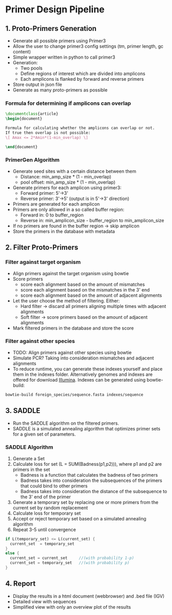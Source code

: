 # Primer Design Pipeline

## 1. Proto-Primers Generation

- Generate all possible primers using Primer3
- Allow the user to change primer3 config settings (tm, primer length, gc content)
- Simple wrapper written in python to call primer3
- Generation:
  - Two pools
  - Define regions of interest which are divided into amplicons
  - Each amplicons is flanked by forward and reverse primers
- Store output in json file
- Generate as many proto-primers as possible

### Formula for determining if amplicons can overlap

```latex
\documentclass{article}
\begin{document}

Formula for calculating whether the amplicons can overlap or not.
If true then overlap is not possible:
\[ Amax <= 2*Amin*(1-min_overlap) \] 

\end{document}
```

### PrimerGen Algorithm

- Generate seed sites with a certain distance between them
  - Distance: min_amp_size * (1 - min_overlap)
  - pool offset: min_amp_size * (1 - min_overlap)
- Generate primers for each amplicon using primer3:
  - Forward primer: 5'->3'
  - Reverse primer: 3'->5' (output is in 5'->3' direction)
- Primers are generated for each amplicon
- Primers are only allowed in a so called buffer region:
  - Forward in: 0 to buffer_region
  - Reverse in: min_amplicon_size - buffer_region to min_amplicon_size
- If no primers are found in the buffer region -> skip amplicon
- Store the primers in the database with metadata

## 2. Filter Proto-Primers

### Filter against target organism

- Align primers against the target organism using bowtie
- Score primers
  - score each alignment based on the amount of mismatches
  - score each alignment based on the mismatches in the 3' end
  - score each alignment based on the amount of adjacent alignments
- Let the user choose the method of filtering. Either:
  - Hard filter -> discard all primers aligning multiple times with adjacent alignments
  - Soft filter -> score primers based on the amount of adjacent alignments
- Mark filtered primers in the database and store the score

### Filter against other species

- TODO: Align primers against other species using bowtie
- Simulate PCR? Taking into consideration mismatches and adjacent alignments
- To reduce runtime, you can generate these indexes yourself and place them in the indexes folder. Alternatively genomes and indexes are offered for download [Illumina](http://support.illumina.com/sequencing/sequencing_software/igenome.ilmn). Indexes can be generated using bowtie-build:

```bash
bowtie-build foreign_species/sequence.fasta indexes/sequence
```

## 3. SADDLE

- Run the SADDLE algorithm on the filtered primers.
- SADDLE is a simulated annealing algorithm that optimizes primer sets for a given set of parameters.

### SADDLE Algorithm

1. Generate a Set
2. Calculate loss for set (L = SUM(Badness(p1,p2))), where p1 and p2 are primers in the set
    - Badness is a function that calculates the badness of two primers
    - Badness takes into consideration the subsequences of the primers that could bind to other primers
    - Badness takes into consideration the distance of the subsequence to the 3' end of the primer
3. Generate a temporary set by replacing one or more primers from the current set by random replacement
4. Calculate loss for temporary set
5. Accept or reject temporary set based on a simulated annealing algorithm
6. Repeat 3-5 until convergence

```rust
if L(temporary_set) <= L(current_set) {
  current_set  = temporary_set
}
else {
  current_set = current_set     //(with probability 1-p)
  current_set = temporary_set   //(with probability p)
}
```

## 4. Report

- Display the results in a html document (webbrowser) and .bed file (IGV)
- Detailed view with sequences
- Simplified view with only an overview plot of the results
